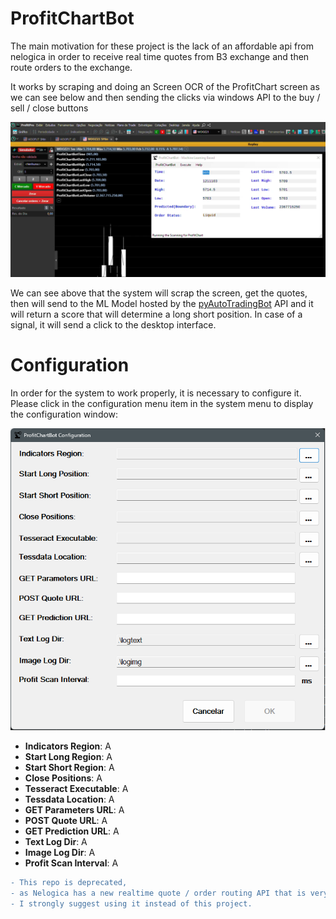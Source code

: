 
# ProfitChartBot

The main motivation for these project is the lack of an affordable api from nelogica in order to receive real time quotes from B3 exchange and then route orders to the exchange.

It works by scraping and doing an Screen OCR of the ProfitChart screen as we can see below and then sending the clicks via windows API to the buy / sell / close buttons

![Screen Scraping](./Scraping.png)

We can see above that the system will scrap the screen, get the quotes, then will send to the ML Model hosted by the [pyAutoTradingBot](https://github.com/gbencke/pyAutoTradingBot) API and it will return a score that will determine a long short position. In case of a signal, it will send a click to the desktop interface.

# Configuration

In order for the system to work properly, it is necessary to configure it. Please click in the configuration menu item in the system menu to display the configuration window:

![Configuration](./configuration.png)


* **Indicators Region**: A
* **Start Long Region**: A
* **Start Short Region**: A
* **Close Positions**: A
* **Tesseract Executable**: A
* **Tessdata Location**: A
* **GET Parameters URL**: A
* **POST Quote URL**: A
* **GET Prediction URL**: A
* **Text Log Dir**: A
* **Image Log Dir**: A
* **Profit Scan Interval**: A



```diff
- This repo is deprecated, 
- as Nelogica has a new realtime quote / order routing API that is very affordable, 
- I strongly suggest using it instead of this project.
```
